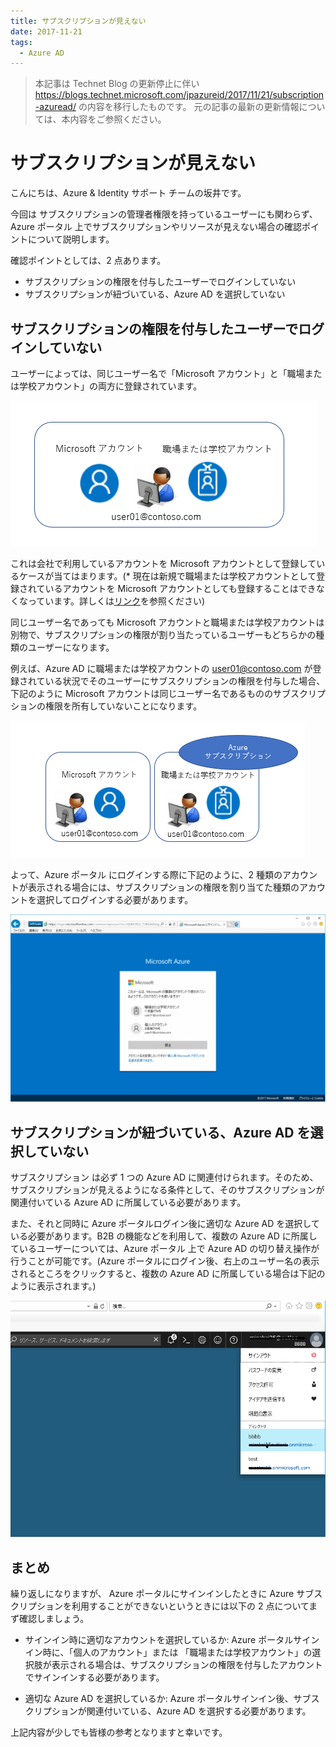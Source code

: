 ```yaml
---
title: サブスクリプションが見えない
date: 2017-11-21
tags:
  - Azure AD
---
```


> 本記事は Technet Blog の更新停止に伴い https://blogs.technet.microsoft.com/jpazureid/2017/11/21/subscription-azuread/ の内容を移行したものです。
> 元の記事の最新の更新情報については、本内容をご参照ください。

# サブスクリプションが見えない

こんにちは、Azure & Identity サポート チームの坂井です。

今回は サブスクリプションの管理者権限を持っているユーザーにも関わらず、Azure ポータル 上でサブスクリプションやリソースが見えない場合の確認ポイントについて説明します。

確認ポイントとしては、2 点あります。

- サブスクリプションの権限を付与したユーザーでログインしていない
- サブスクリプションが紐づいている、Azure AD を選択していない


## **サブスクリプションの権限を付与したユーザーでログインしていない**

ユーザーによっては、同じユーザー名で「Microsoft アカウント」と「職場または学校アカウント」の両方に登録されています。

![](./subscription-azuread/temp.png)

これは会社で利用しているアカウントを Microsoft アカウントとして登録しているケースが当てはまります。(* 現在は新規で職場または学校アカウントとして登録されているアカウントを Microsoft アカウントとしても登録することはできなくなっています。詳しくは[リンク](https://blogs.technet.microsoft.com/mssvrpmj/2016/09/30/azuread-%E3%81%A8-microsoft-%E3%82%A2%E3%82%AB%E3%82%A6%E3%83%B3%E3%83%88%E3%81%AE%E9%87%8D%E8%A4%87%E5%95%8F%E9%A1%8C%E3%81%AB%E5%AF%BE%E3%81%99%E3%82%8B%E5%8F%96%E3%82%8A%E7%B5%84%E3%81%BF/)を参照ください)

同じユーザー名であっても Microsoft アカウントと職場または学校アカウントは別物で、サブスクリプションの権限が割り当たっているユーザーもどちらかの種類のユーザーになります。

例えば、Azure AD に職場または学校アカウントの user01@contoso.com が登録されている状況でそのユーザーにサブスクリプションの権限を付与した場合、下記のように Microsoft アカウントは同じユーザー名であるもののサブスクリプションの権限を所有していないことになります。

![](./subscription-azuread/m8.png)

よって、Azure ポータル にログインする際に下記のように、2 種類のアカウントが表示される場合には、サブスクリプションの権限を割り当てた種類のアカウントを選択してログインする必要があります。

![](./subscription-azuread/m3-1024x610.png)


## **サブスクリプションが紐づいている、Azure AD を選択していない**

サブスクリプション は必ず 1 つの Azure AD に関連付けられます。そのため、サブスクリプションが見えるようになる条件として、そのサブスクリプションが関連付いている Azure AD に所属している必要があります。

また、それと同時に Azure ポータルログイン後に適切な Azure AD を選択している必要があります。B2B の機能などを利用して、複数の Azure AD に所属しているユーザーについては、Azure ポータル 上で Azure AD の切り替え操作が行うことが可能です。(Azure ポータルにログイン後、右上のユーザー名の表示されるところをクリックすると、複数の Azure AD に所属している場合は下記のように表示されます。)

![](./subscription-azuread/m12.png)

## まとめ

繰り返しになりますが、 Azure ポータルにサインインしたときに Azure サブスクリプションを利用することができないというときには以下の 2 点についてまず確認しましょう。

- サインイン時に適切なアカウントを選択しているか: Azure ポータルサインイン時に、「個人のアカウント」または 「職場または学校アカウント」の選択肢が表示される場合は、サブスクリプションの権限を付与したアカウントでサインインする必要があります。

- 適切な Azure AD を選択しているか: Azure ポータルサインイン後、サブスクリプションが関連付いている、Azure AD を選択する必要があります。

上記内容が少しでも皆様の参考となりますと幸いです。
